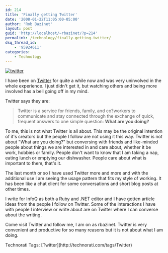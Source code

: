 ```yaml
---
id: 214
title: 'Finally getting Twitter'
date: '2008-01-22T11:05:00-05:00'
author: 'Rob Bazinet'
layout: post
guid: 'http://localhost/~rbazinet/?p=214'
permalink: /technology/finally-getting-twitter/
dsq_thread_id:
    - '95924611'
categories:
    - Technology
---
```


[![twitter](http://rbazinet.files.wordpress.com/2008/01/twitter.gif)](http://www.twitter.com/)

I have been on [Twitter](http://www.twitter.com/) for quite a while now and was very uninvolved in the whole experience. I just didn't get it, but watching others and being more involved has a bell going off in my mind.

Twitter says they are:

> Twitter is a service for friends, family, and co?workers to communicate and stay connected through the exchange of quick, frequent answers to one simple question: **What are you doing?**

To me, this is not what Twitter is all about. This may be the original intention of it's creators but the people I follow are not using it this way. Twitter is not about "What are you doing?" but conversing with friends and like-minded people about things we are interested in and care about, whether it be work, hobbies or family. People don't want to know that I am taking a nap, eating lunch or emptying our dishwasher. People care about what is important to them, that's it.

The last month or so I have used Twitter more and more and with the additional use I am seeing the usage pattern that fits my style of working. It has been like a chat client for some conversations and short blog posts at other times.

I write for InfoQ as both a Ruby and .NET editor and I have gotten article ideas from the people I follow on Twitter. Some of the interactions I have with people I interview or write about are on Twitter where I can converse about the writing.

Come visit Twitter and follow me, I am on as rbazinet. Twitter is very convenient and productive for so many reasons but it is not about what I am doing.

<div class="wlWriterSmartContent" style="display:inline;margin:0;padding:0;">Technorati Tags: [Twitter](http://technorati.com/tags/Twitter)</div>